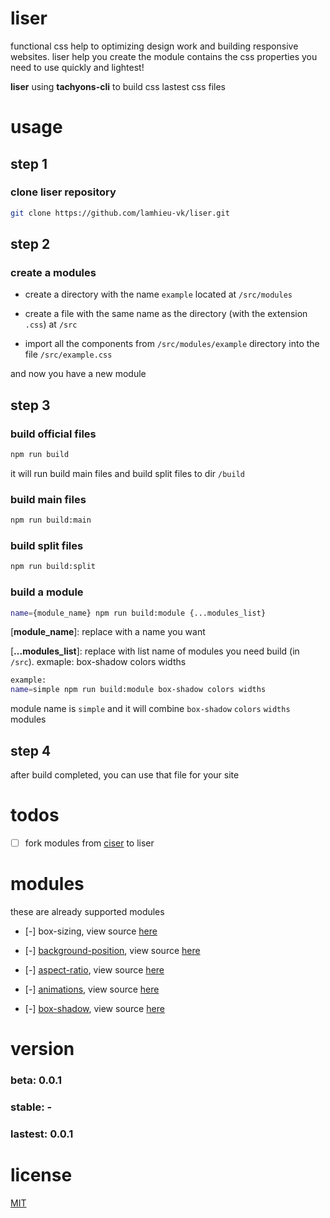 # liser

functional css help to optimizing design work and building responsive websites. liser help you create the module contains the css properties you need to use quickly and lightest!

**liser** using **tachyons-cli** to build css lastest css files


# usage

## step 1

### clone liser repository
```bash
git clone https://github.com/lamhieu-vk/liser.git
```

## step 2

### create a modules

- create a directory with the name `example` located at `/src/modules`

- create a file with the same name as the directory (with the extension `.css`) at `/src`

- import all the components from `/src/modules/example` directory into the file `/src/example.css`

and now you have a new module

## step 3

### build official files

```bash
npm run build
```

it will run build main files and build split files to dir `/build`

### build main files

```bash
npm run build:main
```

### build split files

```bash
npm run build:split
```

### build a module

```bash
name={module_name} npm run build:module {...modules_list}
```

[**module_name**]: replace with a name you want

[**...modules_list**]: replace with list name of modules you need build (in `/src`). exmaple: box-shadow colors widths

```bash
example:
name=simple npm run build:module box-shadow colors widths
```

module name is `simple` and it will combine `box-shadow` `colors` `widths` modules

## step 4

after build completed, you can use that file for your site


# todos

- [ ] fork modules from [ciser](https://github.com/lamhieu-vk/ciser) to liser


# modules

these are already supported modules

- [-] box-sizing, view source [here](https://github.com/lamhieu-vk/liser/tree/master/src/modules/box-sizing)

- [-] [background-position](https://github.com/lamhieu-vk/liser/blob/master/docs/background-position.md), view source [here](https://github.com/lamhieu-vk/liser/tree/master/src/modules/background-position)

- [-] [aspect-ratio](https://github.com/lamhieu-vk/liser/blob/master/docs/aspect-ratio.md), view source [here](https://github.com/lamhieu-vk/liser/tree/master/src/modules/aspect-ratio)

- [-] [animations](https://github.com/lamhieu-vk/liser/blob/master/docs/animations.md), view source [here](https://github.com/lamhieu-vk/liser/tree/master/src/modules/animations)

- [-] [box-shadow](https://github.com/lamhieu-vk/liser/blob/master/docs/box-shadow.md), view source [here](https://github.com/lamhieu-vk/liser/tree/master/src/modules/box-shadow)


# version

### beta: 0.0.1

### stable: -

### lastest: 0.0.1


# license

[MIT](https://github.com/lamhieu-vk/liser/blob/master/LICENSE)
